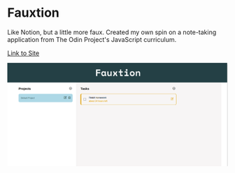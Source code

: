 # Fauxtion
Like Notion, but a little more faux. 
Created my own spin on a note-taking application from The Odin Project's JavaScript curriculum.


[Link to Site](https://remosrulloda.github.io/fauxtion/)

<img src="./logo.png">
